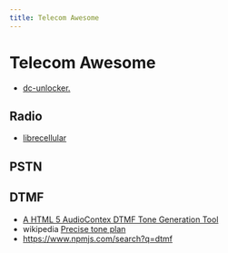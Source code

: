 ```yaml
---
title: Telecom Awesome
---
```


# Telecom Awesome

- [dc-unlocker.](https://www.dc-unlocker.com/)

## Radio
- [librecellular](https://librecellular.org/)

## PSTN

## DTMF

- [A HTML 5 AudioContex DTMF Tone Generation Tool](https://mamclain.com/?page=RND_SOFTWARE_DTMF_WEB_APP)
- wikipedia [Precise tone plan](https://en.wikipedia.org/wiki/Precise_tone_plan)
- https://www.npmjs.com/search?q=dtmf
